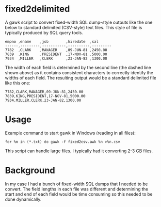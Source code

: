# fixed2delimited
A gawk script to convert fixed-width SQL dump-style outputs like the one below to standard delimited (CSV-style) text files. This style of file is typically produced by SQL query tools.
```
empno ,ename    ,job        ,hiredate  ,sal
------,---------,-----------,----------,---------
7782  ,CLARK    ,MANAGER    ,09-JUN-81 ,2450.00
7839  ,KING     ,PRESIDENT  ,17-NOV-81 ,5000.00
7934  ,MILLER   ,CLERK      ,23-JAN-82 ,1300.00
```
The width of each field is determined by the second line (the dashed line shown above) as it contains consistent characters to correctly identify the widths of each field. The resulting output would be a standard delimited file like this one:
```
7782,CLARK,MANAGER,09-JUN-81,2450.00
7839,KING,PRESIDENT,17-NOV-81,5000.00
7934,MILLER,CLERK,23-JAN-82,1300.00
```
# Usage
Example command  to start gawk in Windows (reading in all files):
```
for %n in (*.txt) do gawk -f fixed2csv.awk %n >%n.csv
```
This script can handle large files. I typically had it converting 2-3 GB files.
# Background
In my case I had a bunch of fixed-width SQL dumps that I needed to be convert. The field lengths in each file was different and determining the start and end of each field would be time consuming so this needed to be done dynamically.
